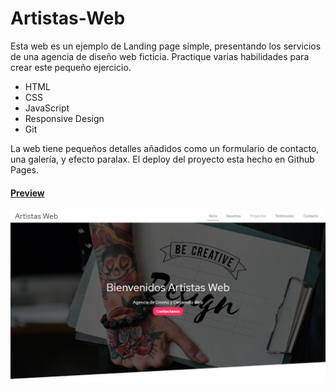# Artistas-Web

Esta web es un ejemplo de Landing page simple, presentando los servicios de una agencia de diseño web ficticia. Practique varias habilidades para crear este pequeño ejercicio.

* HTML
* CSS
* JavaScript
* Responsive Design
* Git


La web tiene pequeños detalles añadidos como un formulario de contacto, una galería, y efecto paralax. El deploy del proyecto esta hecho en Github Pages.

#### [Preview](https://gallardior.github.io/Artistas-Web/)
![Screenshot](./artistasWeb.png)
